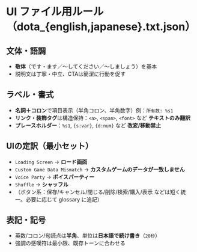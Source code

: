 # UI ファイル用ルール（dota_{english,japanese}.txt.json）

## 文体・語調
- **敬体**（です・ます／〜してください／〜しましょう）を基本  
- 説明文は丁寧・中立、CTAは簡潔に行動を促す  

## ラベル・書式
- **名詞＋コロン**で項目表示（半角コロン、半角数字）例：`所有数: %s1`
- **リンク・装飾タグ**は構造保持：`<a>`, `<span>`, `<font>` など **テキストのみ翻訳**
- **プレースホルダー**：`%s1`, `{s:var}`, `{d:num}` など **改変/移動禁止**

## UIの定訳（最小セット）
- `Loading Screen` → **ロード画面**  
- `Custom Game Data Mismatch` → **カスタムゲームのデータが一致しません**  
- `Voice Party` → **ボイスパーティー**  
- `Shuffle` → **シャッフル**  
- （ボタン系：保存/キャンセル/閉じる/削除/検索/購入/表示 などは短く統一。必要に応じて glossary に追記）

## 表記・記号
- 英数/コロン/句読点は**半角**、単位は**日本語で続け書き**（`20秒`）
- 強調の感嘆符は最小限、既存トーンに合わせる
